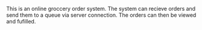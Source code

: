 This is an online groccery order system. The system can recieve orders and send them to a queue via server connection. The orders can then be viewed and fufilled.
